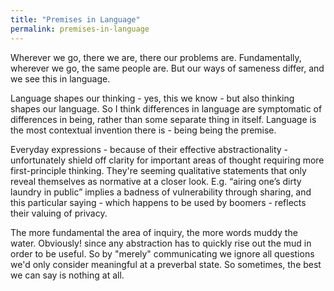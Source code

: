 ```yaml
---
title: "Premises in Language"
permalink: premises-in-language
---
```


Wherever we go, there we are, there our problems are. Fundamentally, wherever we go, the same people are. But our ways of sameness differ, and we see this in language.

Language shapes our thinking - yes, this we know - but also thinking shapes our language. So I think differences in language are symptomatic of differences in being, rather than some separate thing in itself.  Language is the most contextual invention there is - being being the premise.

Everyday expressions - because of their effective abstractionality - unfortunately shield off clarity for important areas of thought requiring more first-principle thinking. They're seeming qualitative statements that only reveal themselves as normative at a closer look. E.g. “airing one’s dirty laundry in public” implies a badness of vulnerability through sharing, and this particular saying - which happens to be used by boomers - reflects their valuing of privacy.

The more fundamental the area of inquiry, the more words muddy the water. Obviously! since any abstraction has to quickly rise out the mud in order to be useful. So by "merely" communicating we ignore all questions we'd only consider meaningful at a preverbal state. So sometimes, the best we can say is nothing at all.
